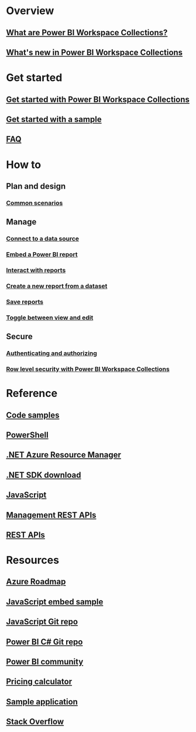 # Overview
## [What are Power BI Workspace Collections?](what-are-power-bi-workspace-collections.md)
## [What's new in Power BI Workspace Collections](whats-new.md)

# Get started
## [Get started with Power BI Workspace Collections](get-started.md)
## [Get started with a sample](get-started-sample.md)
## [FAQ](faq.md)

# How to
## Plan and design
### [Common scenarios](scenarios.md)

## Manage
### [Connect to a data source](connect-datasource.md)
### [Embed a Power BI report](embed-report.md)
### [Interact with reports](interact-with-reports.md)
### [Create a new report from a dataset](create-report-from-dataset.md)
### [Save reports](save-reports.md)
### [Toggle between view and edit](toggle-mode.md)

## Secure
### [Authenticating and authorizing](app-token-flow.md)
### [Row level security with Power BI Workspace Collections](row-level-security.md)

# Reference
## [Code samples](https://azure.microsoft.com/resources/samples/?service=power-bi-embedded)
## [PowerShell](/powershell/module/azurerm.powerbiembedded)
## [.NET Azure Resource Manager](/dotnet/api/microsoft.azure.management.powerbiembedded)
## [.NET SDK download](https://www.nuget.org/profiles/powerbi)
## [JavaScript](https://github.com/Microsoft/PowerBI-JavaScript/wiki)
## [Management REST APIs](/rest/api/powerbiembedded/)
## [REST APIs](https://msdn.microsoft.com/library/azure/mt711507.aspx)

# Resources
## [Azure Roadmap](https://azure.microsoft.com/roadmap/?category=intelligence-analytics)
## [JavaScript embed sample](https://microsoft.github.io/PowerBI-JavaScript/demo/)
## [JavaScript Git repo](https://github.com/Microsoft/PowerBI-JavaScript)
## [Power BI C# Git repo](https://github.com/Microsoft/PowerBI-CSharp)
## [Power BI community](http://community.powerbi.com/t5/Developer/bd-p/Developer)
## [Pricing calculator](https://azure.microsoft.com/pricing/calculator/)
## [Sample application](https://github.com/Azure-Samples/power-bi-embedded-integrate-report-into-web-app/)
## [Stack Overflow](http://stackoverflow.com/questions/tagged/powerbi)
